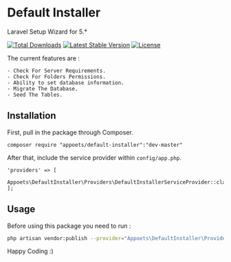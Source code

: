 
# Default Installer
Laravel Setup Wizard for 5.*

<p align="left">
<a href="https://packagist.org/packages/laravel/framework"><img src="https://poser.pugx.org/appoets/default-installer/d/total.svg" alt="Total Downloads"></a>
<a href="https://packagist.org/packages/laravel/framework"><img src="https://poser.pugx.org/appoets/default-installer/v/stable.svg" alt="Latest Stable Version"></a>
<a href="https://packagist.org/packages/laravel/framework"><img src="https://poser.pugx.org/appoets/default-installer/license.svg" alt="License"></a>
</p>

The current features are : 

	- Check For Server Requirements.
	- Check For Folders Permissions.
	- Ability to set database information.
	- Migrate The Database.
	- Seed The Tables.
  

## Installation

First, pull in the package through Composer.

```
composer require "appoets/default-installer":"dev-master"

```

After that, include the service provider within `config/app.php`.

```
'providers' => [
    Appoets\DefaultInstaller\Providers\DefaultInstallerServiceProvider::class,
];
```

## Usage

Before using this package you need to run :
```bash
php artisan vendor:publish --provider="Appoets\DefaultInstaller\Providers\DefaultInstallerServiceProvider"
```

Happy Coding :)
